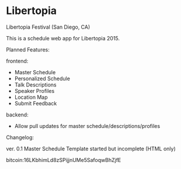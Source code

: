 # Libertopia
Libertopia Festival (San Diego, CA)

This is a schedule web app for Libertopia 2015.


Planned Features:

  frontend:
  <ul>
    <li>Master Schedule</li>
    <li>Personalized Schedule</li>
    <li>Talk Descriptions</li>
    <li>Speaker Profiles</li>
    <li>Location Map</li>
    <li>Submit Feedback</li>
  </ul>
  
  backend:
  <ul>
    <li>Allow pull updates for master schedule/descriptions/profiles</li>
  </ul>
  
Changelog:

ver. 0.1
  Master Schedule Template started but incomplete (HTML only)

  
bitcoin:16LKbhimLd8zSPijjnUMe5SafoqwBhZjfE
